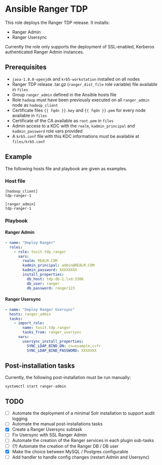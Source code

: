 # Ansible Ranger TDP

This role deploys the Ranger TDP release. It installs:

- Ranger Admin
- Ranger Usersync

Currently the role only supports the deployment of SSL-enabled, Kerberos authenticated Ranger Admin instances.

## Prerequisites

- `java-1.8.0-openjdk` and `krb5-workstation` installed on all nodes
- Ranger TDP release .tar.gz (`ranger_dist_file` role variable) file available in `files`
- Group `ranger_admin` defined in the Ansible hosts file
- Role `hadoop` must have been previously executed on all `ranger_admin` node as `hadoop_client`
- Certificate files `{{ fqdn }}.key` and `{{ fqdn }}.pem` for every node available in `files`
- Certificate of the CA available as `root.pem` in `files`
- Admin access to a KDC with the `realm`, `kadmin_principal` and `kadmin_password` role vars provided
- A `krb5.conf` file with this KDC informations must be available at `files/krb5.conf`

## Example

The following hosts file and playbook are given as examples.

### Host file

```
[hadoop_client]
tdp-ranger-1

[ranger_admin]
tdp-ranger-1
```

### Playbook

#### Ranger Admin

```yaml
- name: "Deploy Ranger"
  roles:
    - role: tosit.tdp.ranger
      vars:
        realm: REALM.COM
        kadmin_principal: admin@REALM.COM
        kadmin_password: XXXXXXXX
        install_properties:
          db_host: tdp-db-1.lxd:3306
          db_user: ranger
          db_password: ranger123
```

#### Ranger Usersync

```yaml
- name: "Deploy Ranger Usersync"
  hosts: ranger_admin
  tasks:
    - import_role:
        name: tosit.tdp.ranger
        tasks_from: ranger_usersync
      vars:
        usersync_install_properties:
          SYNC_LDAP_BIND_DN: cn=example,c=fr
          SYNC_LDAP_BIND_PASSWORD: XXXXXXX
```

## Post-installation tasks

Currently, the following post-installation must be run manually:

```
systemctl start ranger-admin
```

## TODO

- [ ] Automate the deployment of a minimal Solr installation to support audit logging
- [ ] Automate the manual post-installations tasks
- [x] Create a Ranger Usersync subtask
- [ ] Fix Usersync with SSL Ranger Admin
- [ ] Automate the creation of the Ranger services in each plugin sub-tasks
- [ ] (?) Automate the creation of the Ranger DB / DB user
- [x] Make the choice between MySQL / Postgres configurable
- [ ] Add handler to handle config changes (restart Admin and Usersync)
